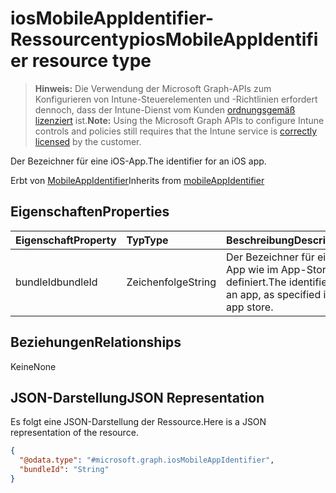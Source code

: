 # <a name="iosmobileappidentifier-resource-type"></a><span data-ttu-id="19cd8-101">iosMobileAppIdentifier-Ressourcentyp</span><span class="sxs-lookup"><span data-stu-id="19cd8-101">iosMobileAppIdentifier resource type</span></span>

> <span data-ttu-id="19cd8-102">**Hinweis:** Die Verwendung der Microsoft Graph-APIs zum Konfigurieren von Intune-Steuerelementen und -Richtlinien erfordert dennoch, dass der Intune-Dienst vom Kunden [ordnungsgemäß lizenziert](https://go.microsoft.com/fwlink/?linkid=839381) ist.</span><span class="sxs-lookup"><span data-stu-id="19cd8-102">**Note:** Using the Microsoft Graph APIs to configure Intune controls and policies still requires that the Intune service is [correctly licensed](https://go.microsoft.com/fwlink/?linkid=839381) by the customer.</span></span>

<span data-ttu-id="19cd8-103">Der Bezeichner für eine iOS-App.</span><span class="sxs-lookup"><span data-stu-id="19cd8-103">The identifier for an iOS app.</span></span>

<span data-ttu-id="19cd8-104">Erbt von [MobileAppIdentifier](../resources/intune_mam_mobileappidentifier.md)</span><span class="sxs-lookup"><span data-stu-id="19cd8-104">Inherits from [mobileAppIdentifier](../resources/intune_mam_mobileappidentifier.md)</span></span>

## <a name="properties"></a><span data-ttu-id="19cd8-105">Eigenschaften</span><span class="sxs-lookup"><span data-stu-id="19cd8-105">Properties</span></span>
|<span data-ttu-id="19cd8-106">Eigenschaft</span><span class="sxs-lookup"><span data-stu-id="19cd8-106">Property</span></span>|<span data-ttu-id="19cd8-107">Typ</span><span class="sxs-lookup"><span data-stu-id="19cd8-107">Type</span></span>|<span data-ttu-id="19cd8-108">Beschreibung</span><span class="sxs-lookup"><span data-stu-id="19cd8-108">Description</span></span>|
|:---|:---|:---|
|<span data-ttu-id="19cd8-109">bundleId</span><span class="sxs-lookup"><span data-stu-id="19cd8-109">bundleId</span></span>|<span data-ttu-id="19cd8-110">Zeichenfolge</span><span class="sxs-lookup"><span data-stu-id="19cd8-110">String</span></span>|<span data-ttu-id="19cd8-111">Der Bezeichner für eine App wie im App-Store definiert.</span><span class="sxs-lookup"><span data-stu-id="19cd8-111">The identifier for an app, as specified in the app store.</span></span>|

## <a name="relationships"></a><span data-ttu-id="19cd8-112">Beziehungen</span><span class="sxs-lookup"><span data-stu-id="19cd8-112">Relationships</span></span>
<span data-ttu-id="19cd8-113">Keine</span><span class="sxs-lookup"><span data-stu-id="19cd8-113">None</span></span>
## <a name="json-representation"></a><span data-ttu-id="19cd8-114">JSON-Darstellung</span><span class="sxs-lookup"><span data-stu-id="19cd8-114">JSON Representation</span></span>
<span data-ttu-id="19cd8-115">Es folgt eine JSON-Darstellung der Ressource.</span><span class="sxs-lookup"><span data-stu-id="19cd8-115">Here is a JSON representation of the resource.</span></span>
<!--{
  "blockType": "resource",
  "@odata.type": "microsoft.graph.iosMobileAppIdentifier"
}-->
``` json
{
  "@odata.type": "#microsoft.graph.iosMobileAppIdentifier",
  "bundleId": "String"
}
```








